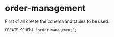 # order-management

First of all create the Schema and tables to be used: 

`CREATE SCHEMA 'order_management';`
